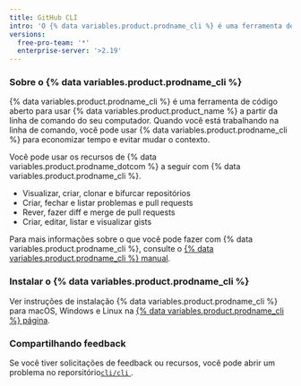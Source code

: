 ```yaml
---
title: GitHub CLI
intro: 'O {% data variables.product.prodname_cli %} é uma ferramenta de linha de comando para usar recursos de {% data variables.product.product_name %} no seu computador.'
versions:
  free-pro-team: '*'
  enterprise-server: '>2.19'
---
```


### Sobre o {% data variables.product.prodname_cli %}

{% data variables.product.prodname_cli %} é uma ferramenta de código aberto para usar {% data variables.product.product_name %} a partir da linha de comando do seu computador. Quando você está trabalhando na linha de comando, você pode usar {% data variables.product.prodname_cli %} para economizar tempo e evitar mudar o contexto.

Você pode usar os recursos de {% data variables.product.prodname_dotcom %} a seguir com {% data variables.product.prodname_cli %}.

- Visualizar, criar, clonar e bifurcar repositórios
- Criar, fechar e listar problemas e pull requests
- Rever, fazer diff e merge de pull requests
- Criar, editar, listar e visualizar gists

Para mais informações sobre o que você pode fazer com {% data variables.product.prodname_cli %}, consulte o [{% data variables.product.prodname_cli %} manual](https://cli.github.com/manual).

### Instalar o {% data variables.product.prodname_cli %}

Ver instruções de instalação {% data variables.product.prodname_cli %} para macOS, Windows e Linux na [{% data variables.product.prodname_cli %} página](https://cli.github.com).

### Compartilhando feedback

Se você tiver solicitações de feedback ou recursos, você pode abrir um problema no reporsitório[`cli/cli` ](https://github.com/cli/cli).
